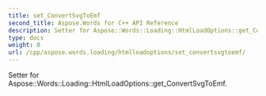 ```yaml
---
title: set_ConvertSvgToEmf
second_title: Aspose.Words for C++ API Reference
description: Setter for Aspose::Words::Loading::HtmlLoadOptions::get_ConvertSvgToEmf. 
type: docs
weight: 0
url: /cpp/aspose.words.loading/htmlloadoptions/set_convertsvgtoemf/
---
```


Setter for Aspose::Words::Loading::HtmlLoadOptions::get_ConvertSvgToEmf. 

